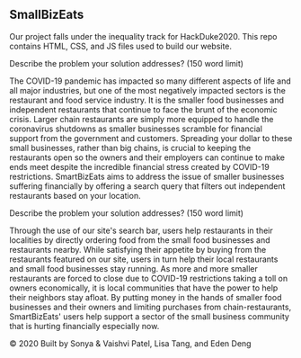 ## SmallBizEats

Our project falls under the inequality track for HackDuke2020. This repo contains HTML, CSS, and JS files used to build our website. 


Describe the problem your solution addresses? (150 word limit)

The COVID-19 pandemic has impacted so many different aspects of life and all major industries, but one of the most negatively impacted sectors is the restaurant and food service industry. It is the smaller food businesses and independent restaurants that continue to face the brunt of the economic crisis. Larger chain restaurants are simply more equipped to handle the coronavirus shutdowns as smaller businesses scramble for financial support from the government and customers. Spreading your dollar to these small businesses, rather than big chains, is crucial to keeping the restaurants open so the owners and their employers can continue to make ends meet despite the incredible financial stress created by COVID-19 restrictions. SmartBizEats aims to address the issue of smaller businesses suffering financially by offering a search query that filters out independent restaurants based on your location. 


Describe the problem your solution addresses? (150 word limit)

Through the use of our site's search bar, users help restaurants in their localities by directly ordering food from the small food businesses and restaurants nearby. While satisfying their appetite by buying from the restaurants featured on our site, users in turn help their local restaurants and small food businesses stay running. As more and more smaller restaurants are forced to close due to COVID-19 restrictions taking a toll on owners economically, it is local communities that have the power to help their neighbors stay afloat. By putting money in the hands of smaller food businesses and their owners and limiting purchases from chain-restaurants, SmartBizEats' users help support a sector of the small business community that is hurting financially especially now. 

© 2020 Built by Sonya & Vaishvi Patel, Lisa Tang, and Eden Deng
